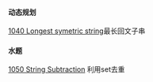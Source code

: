 #### 动态规划

[1040 Longest symetric string](1040.md)最长回文子串

#### 水题

[1050 String Subtraction](1050.cpp) 利用set去重

